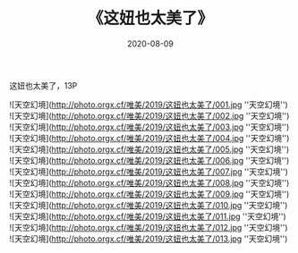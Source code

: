 ﻿---
layout: post
title:  《这妞也太美了》
date:   2020-08-09
img: http://photo.orgx.cf/唯美/2019/这妞也太美了/000.jpg
categories: [美女, 清纯, 唯美]
---

这妞也太美了，13P



![天空幻境](http://photo.orgx.cf/唯美/2019/这妞也太美了/001.jpg ''天空幻境'') <br>
![天空幻境](http://photo.orgx.cf/唯美/2019/这妞也太美了/002.jpg ''天空幻境'') <br>
![天空幻境](http://photo.orgx.cf/唯美/2019/这妞也太美了/003.jpg ''天空幻境'') <br>
![天空幻境](http://photo.orgx.cf/唯美/2019/这妞也太美了/004.jpg ''天空幻境'') <br>
![天空幻境](http://photo.orgx.cf/唯美/2019/这妞也太美了/005.jpg ''天空幻境'') <br>
![天空幻境](http://photo.orgx.cf/唯美/2019/这妞也太美了/006.jpg ''天空幻境'') <br>
![天空幻境](http://photo.orgx.cf/唯美/2019/这妞也太美了/007.jpg ''天空幻境'') <br>
![天空幻境](http://photo.orgx.cf/唯美/2019/这妞也太美了/008.jpg ''天空幻境'') <br>
![天空幻境](http://photo.orgx.cf/唯美/2019/这妞也太美了/009.jpg ''天空幻境'') <br>
![天空幻境](http://photo.orgx.cf/唯美/2019/这妞也太美了/010.jpg ''天空幻境'') <br>
![天空幻境](http://photo.orgx.cf/唯美/2019/这妞也太美了/011.jpg ''天空幻境'') <br>
![天空幻境](http://photo.orgx.cf/唯美/2019/这妞也太美了/012.jpg ''天空幻境'') <br>
![天空幻境](http://photo.orgx.cf/唯美/2019/这妞也太美了/013.jpg ''天空幻境'') <br>